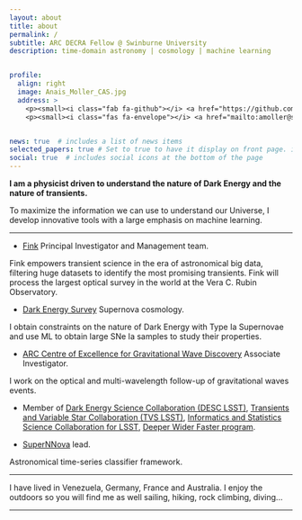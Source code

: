 ```yaml
---
layout: about
title: about
permalink: /
subtitle: ARC DECRA Fellow @ Swinburne University
description: time-domain astronomy | cosmology | machine learning


profile:
  align: right
  image: Anais_Moller_CAS.jpg
  address: >
    <p><small><i class="fab fa-github"></i> <a href="https://github.com/anaismoller"> @anaismoller</a></small></p>
    <p><small><i class="fas fa-envelope"></i> <a href="mailto:amoller@swin.edu.au">amoller@swin.edu.au</a></small></p>


news: true  # includes a list of news items
selected_papers: true # Set to true to have it display on front page. includes a list of papers marked as "selected={true}"
social: true  # includes social icons at the bottom of the page
---
```



**I am a physicist driven to understand the nature of Dark Energy and the nature of transients.**

To maximize the information we can use to understand our Universe, I develop innovative tools with a large emphasis on machine learning.

_ _ _ _ _
* [Fink](http://fink-broker.org) Principal Investigator and Management team.

Fink empowers transient science in the era of astronomical big data, filtering huge datasets to identify the most promising transients. Fink will process the largest optical survey in the world at the Vera C. Rubin Observatory.

* [Dark Energy Survey](http://www.darkenergysurvey.org) Supernova cosmology.

I obtain constraints on the nature of Dark Energy with Type Ia Supernovae and use ML to obtain large SNe Ia samples to study their properties.

* [ARC Centre of Excellence for Gravitational Wave Discovery](https://www.ozgrav.org) Associate Investigator.

I  work on the optical and multi-wavelength follow-up of gravitational waves events.

* Member of [Dark Energy Science Collaboration (DESC LSST)](http://lsst-desc.org), [Transients and Variable Star Collaboration (TVS LSST)](https://lsst-tvssc.github.io), [Informatics and Statistics Science Collaboration for LSST](https://issc.science.lsst.org), [Deeper Wider Faster program](https://www.swinburne.edu.au/research/centres-groups-clinics/centre-for-astrophysics-supercomputing/our-research/data-intensive-astronomy-software-instrumentation/deeper-wider-faster-program/).


* [SuperNNova](https://arxiv.org/abs/1901.06384) lead. 

Astronomical time-series classifier framework.

_ _ _ _ _


<p>I have lived in Venezuela, Germany, France and Australia. I enjoy the outdoors so you will find me as well sailing, hiking, rock climbing, diving... </p>

_ _ _ _ _

